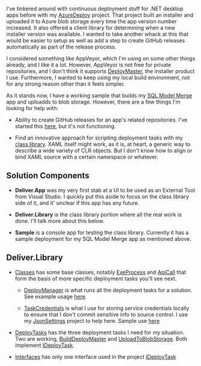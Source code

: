 I've tinkered around with continuous deployment stuff for .NET desktop apps before with my [AzureDeploy](https://github.com/adamosoftware/AzureDeploy) project. That project built an installer and uploaded it to Azure blob storage every time the app version number increased. It also offered a client library for determining when a new installer version was available. I wanted to take another whack at this that would be easier to setup as well as add a step to create GitHub releases automatically as part of the release process.

I considered something like AppVeyor, which I'm using on some other things already, and I like it a lot. However, AppVeyor is not free for private repositories, and I don't think it supports [DeployMaster](https://www.deploymaster.com/), the installer product I use. Furthermore, I wanted to keep using my local build environment, not for any strong reason other than it feels simpler.

As it stands now, I have a working sample that builds my [SQL Model Merge](https://aosoftware.net/Project/SqlModelMerge) app and uploadds to blob storage. However, there are a few things I'm looking for help with:

- Ability to create GitHub releases for an app's related repositories. I've started this [here](https://github.com/adamosoftware/Delivery/blob/master/Delivery.Library/DeployTasks/CreateGitHubRelease.cs), but it's not functioning.

- Find an innovative approach for scripting deployment tasks with my [class library](https://github.com/adamosoftware/Delivery/tree/master/Delivery.Library). XAML itself might work, as it is, at heart, a generic way to describe a wide variety of CLR objects. But I don't know how to align or bind XAML source with a certain namespace or whatever.

## Solution Components

- **Deliver.App** was my very first stab at a UI to be used as an External Tool from Visual Studio. I quickly put this aside to focus on the class library side of it, and it' unclear if this app has any future.

- **Deliver.Library** is the class library portion where all the real work is done. I'll talk more about this below.

- **Sample** is a console app for testing the class library. Currently it has a sample deployment for my SQL Model Merge app as mentioned above.

## Deliver.Library

- [Classes](https://github.com/adamosoftware/Delivery/tree/master/Delivery.Library/Classes) has some base classes, notably [ExeProcess](https://github.com/adamosoftware/Delivery/blob/master/Delivery.Library/Classes/ExeProcess.cs) and [ApiCall](https://github.com/adamosoftware/Delivery/blob/master/Delivery.Library/Classes/ApiCall.cs) that form the basis of more specific deployment tasks you'll see next.

  - [DeployManager](https://github.com/adamosoftware/Delivery/blob/master/Delivery.Library/Classes/DeployManager.cs) is what runs all the deployment tasks for a solution. See example usage [here](https://github.com/adamosoftware/Delivery/blob/master/Sample/Program.cs#L21).
  
  - [TaskCredentials](https://github.com/adamosoftware/Delivery/blob/master/Delivery.Library/Classes/TaskCredentials.cs) is what I use for storing service credentials locally to ensure that I don't commit sensitive info to source control. I use my [JsonSettings](https://github.com/adamosoftware/JsonSettings) project to help here. Sample use [here](https://github.com/adamosoftware/Delivery/blob/master/Sample/Program.cs#L44)

- [DeployTasks](https://github.com/adamosoftware/Delivery/tree/master/Delivery.Library/DeployTasks) has the three deployment tasks I need for my situation. Two are working, [BuildDeployMaster](https://github.com/adamosoftware/Delivery/blob/master/Delivery.Library/DeployTasks/BuildDeployMaster.cs) and [UploadToBlobStorage](https://github.com/adamosoftware/Delivery/blob/master/Delivery.Library/DeployTasks/UploadToBlobStorage.cs). Both implement [IDeployTask](https://github.com/adamosoftware/Delivery/blob/master/Delivery.Library/Interfaces/IDeployTask.cs).

- [Interfaces](https://github.com/adamosoftware/Delivery/tree/master/Delivery.Library/Interfaces) has only one interface used in the project [IDeployTask](https://github.com/adamosoftware/Delivery/blob/master/Delivery.Library/Interfaces/IDeployTask.cs)
